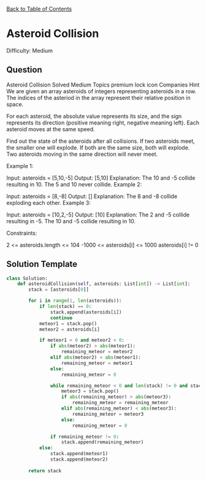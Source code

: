 [Back to Table of Contents](../../README.md)

# Asteroid Collision
Difficulty: Medium

## Question
Asteroid Collision
Solved
Medium
Topics
premium lock icon
Companies
Hint
We are given an array asteroids of integers representing asteroids in a row. The indices of the asteriod in the array represent their relative position in space.

For each asteroid, the absolute value represents its size, and the sign represents its direction (positive meaning right, negative meaning left). Each asteroid moves at the same speed.

Find out the state of the asteroids after all collisions. If two asteroids meet, the smaller one will explode. If both are the same size, both will explode. Two asteroids moving in the same direction will never meet.

 

Example 1:

Input: asteroids = [5,10,-5]
Output: [5,10]
Explanation: The 10 and -5 collide resulting in 10. The 5 and 10 never collide.
Example 2:

Input: asteroids = [8,-8]
Output: []
Explanation: The 8 and -8 collide exploding each other.
Example 3:

Input: asteroids = [10,2,-5]
Output: [10]
Explanation: The 2 and -5 collide resulting in -5. The 10 and -5 collide resulting in 10.
 

Constraints:

2 <= asteroids.length <= 104
-1000 <= asteroids[i] <= 1000
asteroids[i] != 0

## Solution Template
```python
class Solution:
    def asteroidCollision(self, asteroids: List[int]) -> List[int]:
        stack = [asteroids[0]]

        for i in range(1, len(asteroids)):
            if len(stack) == 0:
                stack.append(asteroids[i])
                continue
            meteor1 = stack.pop()
            meteor2 = asteroids[i]

            if meteor1 > 0 and meteor2 < 0:
                if abs(meteor2) > abs(meteor1):
                    remaining_meteor = meteor2
                elif abs(meteor2) < abs(meteor1):
                    remaining_meteor = meteor1
                else:
                    remaining_meteor = 0

                while remaining_meteor < 0 and len(stack) != 0 and stack[-1] > 0:
                    meteor3 = stack.pop()
                    if abs(remaining_meteor) > abs(meteor3):
                        remaining_meteor = remaining_meteor
                    elif abs(remaining_meteor) < abs(meteor3):
                        remaining_meteor = meteor3
                    else: 
                        remaining_meteor = 0

                if remaining_meteor != 0:
                    stack.append(remaining_meteor)
            else:
                stack.append(meteor1)
                stack.append(meteor2)
        
        return stack
        
```

